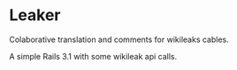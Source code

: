 # Leaker

Colaborative translation and comments for wikileaks cables.

A simple Rails 3.1 with some wikileak api calls.

